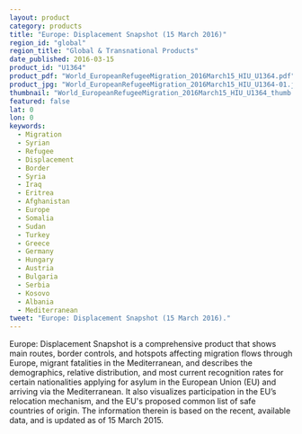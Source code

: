 ```yaml
---
layout: product
category: products
title: "Europe: Displacement Snapshot (15 March 2016)"
region_id: "global"
region_title: "Global & Transnational Products"
date_published: 2016-03-15
product_id: "U1364"
product_pdf: "World_EuropeanRefugeeMigration_2016March15_HIU_U1364.pdf"
product_jpg: "World_EuropeanRefugeeMigration_2016March15_HIU_U1364-01.jpg"
thumbnail: "World_EuropeanRefugeeMigration_2016March15_HIU_U1364_thumb.jpg"
featured: false
lat: 0
lon: 0
keywords:
  - Migration
  - Syrian
  - Refugee
  - Displacement
  - Border
  - Syria
  - Iraq
  - Eritrea
  - Afghanistan
  - Europe
  - Somalia
  - Sudan
  - Turkey
  - Greece
  - Germany
  - Hungary
  - Austria
  - Bulgaria
  - Serbia
  - Kosovo
  - Albania
  - Mediterranean
tweet: "Europe: Displacement Snapshot (15 March 2016)."
---
```

Europe: Displacement Snapshot is a comprehensive product that shows main routes, border controls, and hotspots affecting migration flows through Europe, migrant fatalities in the Mediterranean, and describes the demographics, relative distribution, and most current recognition rates for certain nationalities applying for asylum in the European Union (EU) and arriving via the Mediterranean. It also visualizes participation in the EU’s relocation mechanism, and the EU's proposed common list of safe countries of origin. The information therein is based on the recent, available data, and is updated as of 15 March 2015.
